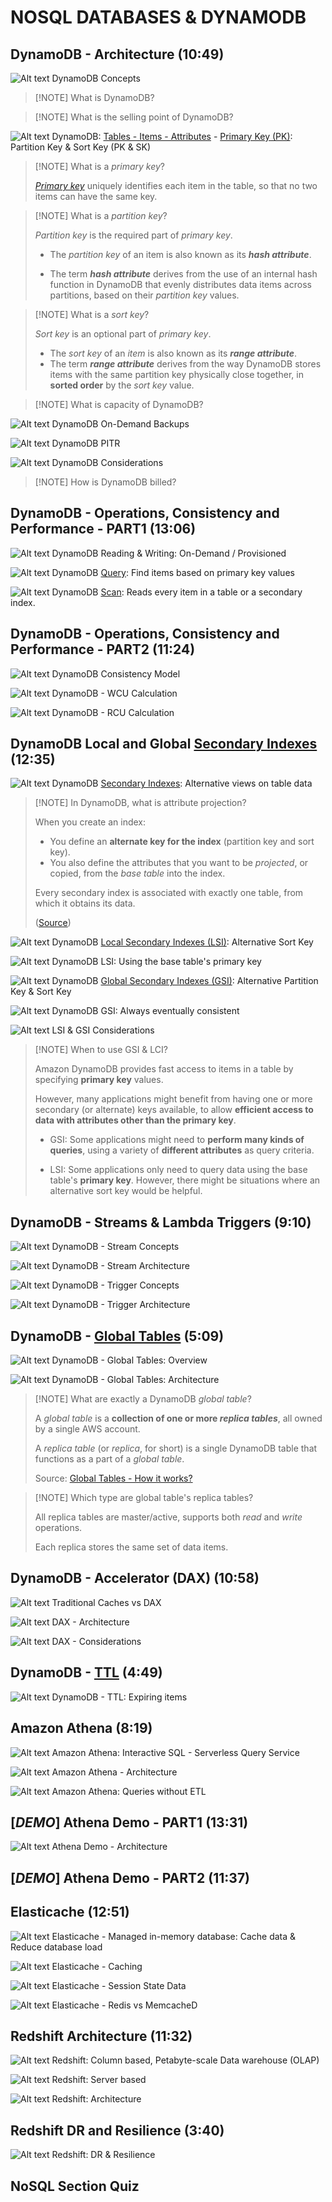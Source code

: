 # NOSQL DATABASES & DYNAMODB

## DynamoDB - Architecture (10:49)

![Alt text](<images/Screenshot from 2023-10-15 15-11-56.png>)
DynamoDB Concepts

> [!NOTE] What is DynamoDB?

> [!NOTE] What is the selling point of DynamoDB?

![Alt text](./material/2200-NOSQL_DATABASES_DYNAMODB/00_LEARNINGAIDS/DynamoDBArch-1.png)
DynamoDB: [Tables - Items - Attributes](https://docs.aws.amazon.com/amazondynamodb/latest/developerguide/HowItWorks.CoreComponents.html#HowItWorks.CoreComponents.TablesItemsAttributes) -  [Primary Key (PK)](https://docs.aws.amazon.com/amazondynamodb/latest/developerguide/HowItWorks.CoreComponents.html#HowItWorks.CoreComponents.PrimaryKey): Partition Key & Sort Key (PK & SK)

> [!NOTE] What is a *primary key*?
>
> [*Primary key*](https://docs.aws.amazon.com/amazondynamodb/latest/developerguide/HowItWorks.CoreComponents.html#HowItWorks.CoreComponents.PrimaryKey) uniquely identifies each item in the table, so that no two items can have the same key.

> [!NOTE] What is a *partition key*?
>
> *Partition key* is the required part of *primary key*.
>
> - The *partition key* of an item is also known as its ***hash attribute***.
>
> - The term ***hash attribute*** derives from the use of an internal hash function in DynamoDB that evenly distributes data items across partitions, based on their *partition key* values.

> [!NOTE] What is a *sort key*?
>
> *Sort key* is an optional part of *primary key*.
>
> - The *sort key* of an *item* is also known as its ***range attribute***.
> - The term ***range attribute*** derives from the way DynamoDB stores items with the same partition key physically close together, in **sorted order** by the *sort key* value.

> [!NOTE] What is capacity of DynamoDB?

![Alt text](./material/2200-NOSQL_DATABASES_DYNAMODB/00_LEARNINGAIDS/DynamoDBArch-2.png)
DynamoDB On-Demand Backups

![Alt text](./material/2200-NOSQL_DATABASES_DYNAMODB/00_LEARNINGAIDS/DynamoDBArch-3.png)
DynamoDB PITR

![Alt text](<images/Screenshot from 2023-10-15 15-19-45.png>)
DynamoDB Considerations

> [!NOTE] How is DynamoDB billed?

## DynamoDB - Operations, Consistency and Performance - PART1 (13:06)

![Alt text](<images/Screenshot from 2023-10-15 16-43-53.png>)
DynamoDB Reading & Writing: On-Demand / Provisioned

![Alt text](./material/2200-NOSQL_DATABASES_DYNAMODB/00_LEARNINGAIDS/DynamoDB-Perf-1.png)
DynamoDB [Query](https://docs.aws.amazon.com/amazondynamodb/latest/developerguide/Query.html): Find items based on primary key values

![Alt text](./material/2200-NOSQL_DATABASES_DYNAMODB/00_LEARNINGAIDS/DynamoDB-Perf-2.png)
DynamoDB [Scan](https://docs.aws.amazon.com/amazondynamodb/latest/developerguide/Scan.html): Reads every item in a table or a secondary index.

## DynamoDB - Operations, Consistency and Performance - PART2 (11:24)

![Alt text](./material/2200-NOSQL_DATABASES_DYNAMODB/00_LEARNINGAIDS/DynamoDB-Consistency.png)
DynamoDB Consistency Model

![Alt text](<images/Screenshot from 2023-10-15 17-59-43.png>)
DynamoDB - WCU Calculation

![Alt text](<images/Screenshot from 2023-10-15 18-00-47.png>)
DynamoDB - RCU Calculation

## DynamoDB Local and Global [Secondary Indexes](https://docs.aws.amazon.com/amazondynamodb/latest/developerguide/HowItWorks.CoreComponents.html#HowItWorks.CoreComponents.SecondaryIndexes) (12:35)

![Alt text](<images/Screenshot from 2023-10-15 18-05-50.png>)
DynamoDB [Secondary Indexes](https://docs.aws.amazon.com/amazondynamodb/latest/developerguide/SecondaryIndexes.html): Alternative views on table data

> [!NOTE] In DynamoDB, what is attribute projection?
>
> When you create an index:
>
> - You define an **alternate key for the index** (partition key and sort key).
> - You also define the attributes that you want to be *projected*,  or copied, from the *base table* into the index.
>
> Every secondary index is associated with exactly one table, from which it obtains its data.
>
> ([Source](https://docs.aws.amazon.com/amazondynamodb/latest/developerguide/SecondaryIndexes.html))

![Alt text](<images/Screenshot from 2023-10-15 18-12-20.png>)
DynamoDB [Local Secondary Indexes (LSI)](https://docs.aws.amazon.com/amazondynamodb/latest/developerguide/LSI.html): Alternative Sort Key

![Alt text](./material/2200-NOSQL_DATABASES_DYNAMODB/00_LEARNINGAIDS/DynamoDB-Indexes-1.png)
DynamoDB LSI: Using the base table's primary key

![Alt text](<images/Screenshot from 2023-10-15 18-16-53.png>)
DynamoDB [Global Secondary Indexes (GSI)](https://docs.aws.amazon.com/amazondynamodb/latest/developerguide/GSI.html): Alternative Partition Key & Sort Key

![Alt text](./material/2200-NOSQL_DATABASES_DYNAMODB/00_LEARNINGAIDS/DynamoDB-Indexes-2.png)
DynamoDB GSI: Always eventually consistent

![Alt text](<images/Screenshot from 2023-10-15 18-20-14.png>)
LSI & GSI Considerations

> [!NOTE] When to use GSI & LCI?
>
> Amazon DynamoDB provides fast access to items in a table by specifying **primary key** values.
>
> However, many applications might benefit from having one or more secondary (or alternate) keys available, to allow **efficient access to data with attributes other than the primary key**.
>
> - GSI: Some applications might need to **perform many kinds of queries**, using a variety of **different attributes** as query criteria.
>
> - LSI: Some applications only need to query data using the base table's **primary key**. However, there might be situations where an alternative sort key would be helpful.

## DynamoDB - Streams & Lambda Triggers (9:10)

![Alt text](<images/Screenshot from 2023-10-15 20-31-44.png>)
DynamoDB - Stream Concepts

![Alt text](./material/2200-NOSQL_DATABASES_DYNAMODB/00_LEARNINGAIDS/DynamoDBStreams-and-Triggers-1.png)
DynamoDB - Stream Architecture

![Alt text](<images/Screenshot from 2023-10-15 20-37-22.png>)
DynamoDB - Trigger Concepts

![Alt text](./material/2200-NOSQL_DATABASES_DYNAMODB/00_LEARNINGAIDS/DynamoDBStreams-and-Triggers-2.png)
DynamoDB - Trigger Architecture

## DynamoDB - [Global Tables](https://docs.aws.amazon.com/amazondynamodb/latest/developerguide/GlobalTables.html) (5:09)

![Alt text](<images/Screenshot from 2023-10-15 20-46-05.png>)
DynamoDB - Global Tables: Overview

![Alt text](./material/2200-NOSQL_DATABASES_DYNAMODB/00_LEARNINGAIDS/DynamoDB-Globaltables-1.png)
DynamoDB - Global Tables: Architecture

> [!NOTE] What are exactly a DynamoDB *global table*?
>
> A *global table* is a **collection of one or more *replica tables***, all owned by a single AWS account.
>
> A *replica table* (or *replica*, for short) is a single DynamoDB table that functions as a part of a *global table*.
>
> Source: [Global Tables - How it works?](https://docs.aws.amazon.com/amazondynamodb/latest/developerguide/V2globaltables_HowItWorks.html)

> [!NOTE] Which type are global table's replica tables?
>
> All replica tables are master/active, supports both *read* and *write* operations.
>
> Each replica stores the same set of data items.

## DynamoDB - Accelerator (DAX) (10:58)

![Alt text](./material/2200-NOSQL_DATABASES_DYNAMODB/00_LEARNINGAIDS/DynamoDB-DAX-1.png)
Traditional Caches vs DAX

![Alt text](./material/2200-NOSQL_DATABASES_DYNAMODB/00_LEARNINGAIDS/DynamoDB-DAX-2.png)
DAX - Architecture

![Alt text](<images/Screenshot from 2023-10-15 21-23-10.png>)
DAX - Considerations

## DynamoDB - [TTL](https://docs.aws.amazon.com/amazondynamodb/latest/developerguide/TTL.html) (4:49)

![Alt text](./material/2200-NOSQL_DATABASES_DYNAMODB/00_LEARNINGAIDS/DynamoDB-TTL-1.png)
DynamoDB - TTL: Expiring items

## Amazon Athena (8:19)

![Alt text](<images/Screenshot from 2023-10-15 23-47-09.png>)
Amazon Athena: Interactive SQL - Serverless Query Service

![Alt text](./material/2200-NOSQL_DATABASES_DYNAMODB/00_LEARNINGAIDS/AmazonAthena.png)
Amazon Athena - Architecture

![Alt text](<images/Screenshot from 2023-10-15 23-56-14.png>)
Amazon Athena: Queries without ETL

## [*DEMO*] Athena Demo - PART1 (13:31)

![Alt text](<images/Screenshot from 2023-10-16 10-01-31.png>)
Athena Demo - Architecture

## [*DEMO*] Athena Demo - PART2 (11:37)

## Elasticache (12:51)

![Alt text](<images/Screenshot from 2023-10-16 10-21-12.png>)
Elasticache - Managed in-memory database: Cache data & Reduce database load

![Alt text](./material/2200-NOSQL_DATABASES_DYNAMODB/00_LEARNINGAIDS/Elasticache-1.png)
Elasticache - Caching

![Alt text](./material/2200-NOSQL_DATABASES_DYNAMODB/00_LEARNINGAIDS/Elasticache-2.png)
Elasticache - Session State Data

![Alt text](<images/Screenshot from 2023-10-16 10-56-15.png>)
Elasticache - Redis vs MemcacheD

## Redshift Architecture (11:32)

![Alt text](<images/Screenshot from 2023-10-16 11-29-12.png>)
Redshift: Column based, Petabyte-scale Data warehouse (OLAP)

![Alt text](<images/Screenshot from 2023-10-16 11-31-44.png>)
Redshift: Server based

![Alt text](./material/2200-NOSQL_DATABASES_DYNAMODB/00_LEARNINGAIDS/Redshift-Architecture.png)
Redshift: Architecture

## Redshift DR and Resilience (3:40)

![Alt text](./material/2200-NOSQL_DATABASES_DYNAMODB/00_LEARNINGAIDS/Redshift-DRandResilience.png)
Redshift: DR & Resilience

## NoSQL Section Quiz

